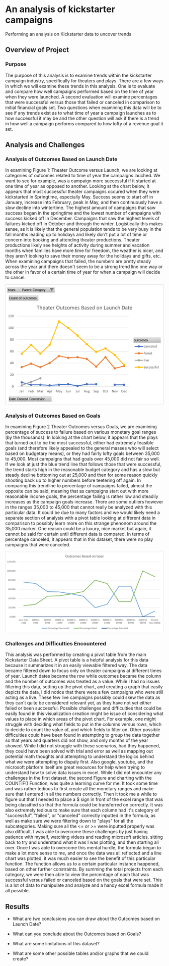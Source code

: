 # An analysis of kickstarter campaigns
Performing an analysis on Kickstarter data to uncover trends

## Overview of Project
### Purpose
The purpose of this analysis is to examine trends within the kickstarter campaign industry, specifically for theaters and plays. 
There are a few ways in which we will examine these trends in this analysis. 
One is to evaluate and compare how well campaigns performed based on the time of year when they were launched. 
A second evaluation will examine percentages that were successful versus those that failed or canceled in comparison to initial financial goals set. 
Two questions when examining this data will be to see if any trends exist as to what time of year a campaign launches as to how successful it may be and the other question will ask if there is a trend in how well a campaign performs compared to how lofty of a revenue goal it set. 

## Analysis and Challenges
### Analysis of Outcomes Based on Launch Date
In examining Figure 1: Theater Outcome versus Launch, we are looking at categories of outcomes related to time of year the campaigns lauched. We want to see for example, was a campaign more successful if it started at one time of year as opposed to another. Looking at the chart below, it appears that most successful theater campaigns occured when they were kickstarted in Springtime, especially May. 
Success seems to start off in January, increase into February, peak in May, and then continuously have a slow decline into wintertime. 
The highest amount of campaigns that saw success began in the springtime and the lowest number of campaigns with success kicked off in December. 
Campaigns that saw the highest levels of failures kicked off in October and through the winter. 
Logistically this makes sense, as it is likely that the general population tends to be very busy in the fall months leading up to holidays and likely don't put a lot of time or concern into booking and attending theater productions. Theater productions likely see heights of activity during summer and vacation months when families have more time for freedom, the weather is nicer, and they aren't looking to save their money away for the holidays and gifts, etc. 
When examining campaigns that failed, the numbers are pretty steady across the year and there doesn't seem to be a strong trend line one way or the other in favor of a certain time of year for when a campaign will decide to cancel. 

![Theater Outcomes versus Launch Date](Theater_Outcomes_vs_Launch.png)

### Analysis of Outcomes Based on Goals
In examining Figure 2 Theater Outcomes versus Goals, we are examining percentage of success to failure based on various monetary goal ranges (by the thousands). In looking at the chart below, it appears that the plays that turned out to be the most successful, either had extremely feasible goals (and therefore likely appealed to the general masses who will select based on budgetary means), or they had fairly lofty goals between 35,000 to 45,000. Most campaigns that had goals over 45,000 did not fair so well. If we look at just the blue trend line that follows those that were successful, the trend starts high in the reasonable budget category and has a slow but steady decline bottoming out at 25,000 and then for some reason quickly shooting back up to higher numbers before teetering off again. In comparing this trendline to percentage of campaigns failed, almost the opposite can be said, meaning that as campaigns start out with more reasonable income goals, the percentage failing is rather low and steadily increases as the campaign goals increase. There are some outliers however in the ranges 35,000 to 45,000 that cannot really be analyzed with this particular data. It could be due to many factors and we would likely need a separate section of analysis with a pivot table looking at different data in comparison to possibly learn more on this strange phenonom around the 35,000 marker. One reason could be a luxury, nice market but again, it cannot be said for certain until different data is compared. In terms of percentage canceled, it appears that in this dataset, there were no play campaigns that were canceled. 

![Theater Outcomes versus Income Goals](Outcomes_vs_Goals.png)

### Challenges and Difficulties Encountered
This analysis was performed by creating a pivot table from the main Kickstarter Data Sheet. A pivot table is a helpful analysis for this data because it summarizes it in an easily viewable filtered way. The data became filtered down to focus only on theater campaigns at different times of year. Launch dates became the row while outcomes became the column and the number of outcomes was treated as a value. While I had no issues filtering this data, setting up the pivot chart, and creating a graph that easily depicts the data, I did notice that there were a few campaigns who were still acting as a live. These few live campaigns possibly could skew the data as they can't quite be considered relevant yet, as they have not yet either failed or been successful. Possible challenges and difficulties that could be easily found in this visualization creation might be issue of considering what values to place in which areas of the pivot chart. For example, one might struggle with deciding what fields to put in the columns versus rows, which to decide to count the value of, and which fields to filter on. Other possible difficulties could have been found in attempting to group the data together so that years and quarters did not show, and only months of the year showed. While I did not struggle with these scenarios, had they happened, they could have been solved with trial and error as well as mapping out potential math thoughts and attempting to understand the logics behind what we were attempting to dispaly first. Also google, youtube, and the microsoft platform itself are great resources for help when trying to understand how to solve data issues in excel. 
While I did not encounter any challenges in the first dataset, the second Figure and charting with the COUNTIF() Function, was quite a learning curve for me. It took some time and was rather tedious to first create all the monetary ranges and make sure that I entered in all the numbers correctly. Then it took me a while to figure out that I needed to place a $ sign in front of the excel range that was being classified so that the formula could be transferred on correctly. It was also extremely tedious to make sure that each column had it's category of "successful", "failed", or "canceled" correctly inputted in the formula, as well as make sure we were filtering down to "plays" for all the subcategories. Making sure all the <= or >= were inputted properly was also difficult. I was able to overcome these challenges by just having patience with myself, watching videos and reading microsoft articles, sitting back to try and understand what it was I was plotting, and then starting all over. Once I was able to overcome this mental hurdle, the formula began to make a lot more sense to me, and once the data was all reflected and a line chart was plotted, it was much easier to see the benefit of this particular function. The function allows us to a certain particular instance happened, based on other further constraints. By summing the total projects from each category, we were then able to view the percentage of each that was successful versus failed or canceled based on the goals that were set. This is a lot of data to manipulate and analyze and a handy excel formula made it all possible. 

## Results

- What are two conclusions you can draw about the Outcomes based on Launch Date?

- What can you conclude about the Outcomes based on Goals?

- What are some limitations of this dataset?

- What are some other possible tables and/or graphs that we could create?

